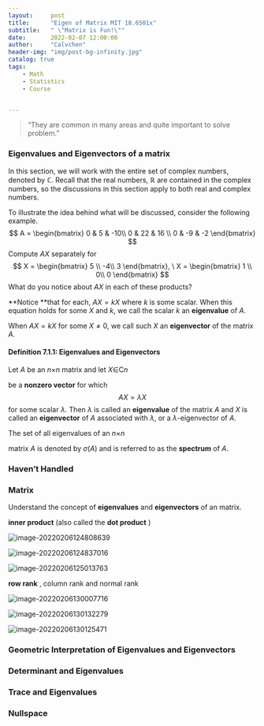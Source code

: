 ```yaml
---
layout:     post
title:      "Eigen of Matrix MIT 18.6501x"
subtitle:   " \"Matrix is Fun!\""
date:       2022-02-07 12:00:00
author:     "Calvchen"
header-img: "img/post-bg-infinity.jpg"
catalog: true
tags:
    - Math
    - Statistics
    - Course


---
```


> “They are common in many areas and quite important to solve problem.”



### Eigenvalues and Eigenvectors of a matrix 

In this section, we will work with the entire set of complex numbers, denoted by $\mathbb C$. Recall that the real numbers, $\mathbb R$ are contained in the complex numbers, so the discussions in this section apply to both real and complex numbers.

To illustrate the idea behind what will be discussed, consider the following example.
$$
A = \begin{bmatrix}
0 & 5 & -10\\
0 & 22 & 16 \\
0 & -9 & -2
\end{bmatrix}
$$
Compute $AX$ separately for
$$
X = \begin{bmatrix}
5 \\
-4\\
3
\end{bmatrix}, \ X = \begin{bmatrix}
1 \\
0\\
0
\end{bmatrix}
$$
What do you notice about $AX$ in each of these products?

**Notice **that for each, $AX = kX$ where $k$ is some scalar. When this equation holds for some $X$ and $k$, we call the scalar $k$ an **eigenvalue** of $A$. 

When $AX = kX$ for some $X \neq 0$, we call such $X$ an **eigenvector** of the matrix $A$.

#### Definition 7.1.1: Eigenvalues and Eigenvectors

Let *A* be an *n*×*n* matrix and let *X*∈C*n*

 be a **nonzero vector** for which
$$
AX= \lambda X
$$
 for some scalar *λ*. Then *λ* is called an **eigenvalue** of the matrix *A* and *X* is called an **eigenvector** of *A* associated with *λ*, or a *λ*-eigenvector of *A*.

The set of all eigenvalues of an *n*×*n*

 matrix *A* is denoted by *σ*(*A*) and is referred to as the **spectrum** of *A*.



### Haven’t Handled



### Matrix

Understand the concept of **eigenvalues**  and **eigenvectors**  of an  matrix. 

**inner product**  (also called the **dot product** ) 

![image-20220206124808639](https://ik.imagekit.io/haochen/Typora/image-20220206124808639.png)

![image-20220206124837016](https://ik.imagekit.io/haochen/Typora/image-20220206124837016.png)

![image-20220206125013763](https://ik.imagekit.io/haochen/Typora/image-20220206125013763.png)

**row rank** , column rank and normal rank

![image-20220206130007716](https://ik.imagekit.io/haochen/Typora/image-20220206130007716.png)

![image-20220206130132279](https://ik.imagekit.io/haochen/Typora/image-20220206130132279.png)



![image-20220206130125471](https://ik.imagekit.io/haochen/Typora/image-20220206130125471.png)



### Geometric Interpretation of Eigenvalues and Eigenvectors



### Determinant and Eigenvalues



### Trace and Eigenvalues



### Nullspace